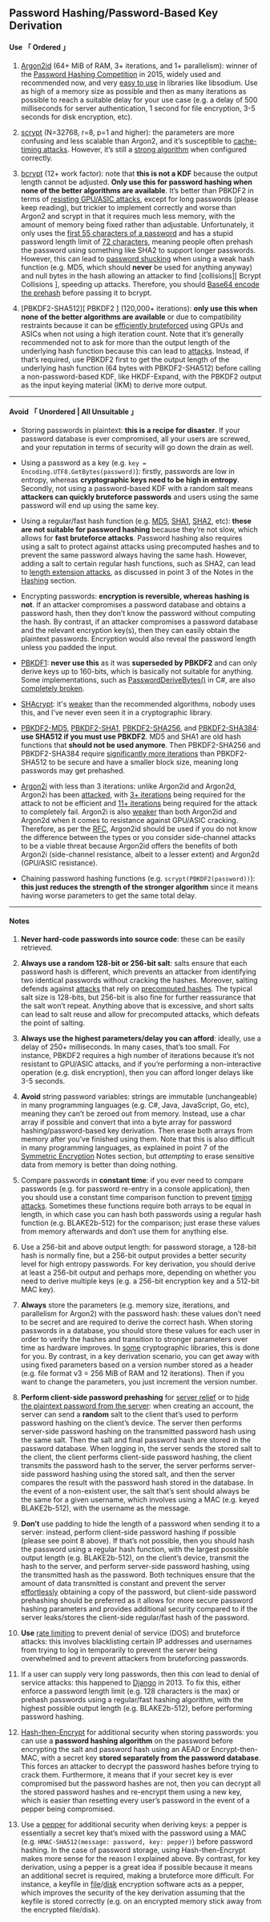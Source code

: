[ Argon2id ]: https://en.wikipedia.org/wiki/Argon2
[ Password Hashing ]: https://www.password-hashing.net/
[ Easy To Use ]: https://doc.libsodium.org/password_hashing/default_phf
[ Scrypt ]: https://en.wikipedia.org/wiki/Scrypt
[ Bcrypt ]: https://en.wikipedia.org/wiki/Bcrypt
[ Cache Timing Attack ]: https://crypto.stanford.edu/cs359c/17sp/projects/MarkAnderson.pdf
[ Strong Algorithm  ]: https://www.tarsnap.com/scrypt/scrypt.pdf
[ Maximum Password Length ]: https://en.wikipedia.org/wiki/Bcrypt#Maximum_password_length
[ Base64 Pre Hash ]: https://paragonie.com/blog/2015/04/secure-authentication-php-with-long-term-persistence
[ Bcypt Collisions ]: https://blog.ircmaxell.com/2015/03/security-issue-combining-bcrypt-with.html
[ Password Shucking ]: https://www.youtube.com/watch?v=OQD3qDYMyYQ
[ Output Length Attack ]: https://blog.1password.com/1password-hashcat-strong-master-passwords/
[ MD5 ]: https://en.wikipedia.org/wiki/MD5
[ SHA1 ]: https://en.wikipedia.org/wiki/SHA-1
[ SHA2 ]: https://en.wikipedia.org/wiki/SHA-2
[ Length Extension Attack ]: https://en.wikipedia.org/wiki/Length_extension_attack
[ Password Derive Bytes ]: https://docs.microsoft.com/en-us/dotnet/api/system.security.cryptography.passwordderivebytes?view=net-5.0
[ PBKDF1 Broken ]: https://crypto.stackexchange.com/questions/1842/how-does-pbkdf1-work
[ SHAcrypt ]: https://en.wikipedia.org/wiki/Crypt_(C)#SHA2-based_scheme
[ SHAcrypt Weaker ]: https://www.akkadia.org/drepper/SHA-crypt.txt
[ PBKDF ]: https://en.wikipedia.org/wiki/PBKDF2
[ Many Iterations ]: https://cheatsheetseries.owasp.org/cheatsheets/Password_Storage_Cheat_Sheet.html#pbkdf2
[ Argon2i ]: https://en.wikipedia.org/wiki/Argon2
[ Argon2 Analysis ]: https://en.wikipedia.org/wiki/Argon2#Cryptanalysis
[ Argon2 Iterations ]: https://mailarchive.ietf.org/arch/msg/cfrg/beOzPh41Hz3cjl5QD7MSRNTi3lA/
[ Argon2 11 Iterations ]: https://eprint.iacr.org/2016/759.pdf
[ Argon2 Weaker ]: https://www.rfc-editor.org/rfc/rfc9106.html#name-security-against-time-space
[ RFC9106 ]: https://www.rfc-editor.org/rfc/rfc9106.html
[ Password Cracking ]: https://en.wikipedia.org/wiki/Password_cracking
[ Rainbow Tables ]: https://en.wikipedia.org/wiki/Rainbow_table
[ Timing Attacks ]: https://en.wikipedia.org/wiki/Timing_attack
[ Done For You ]: https://doc.libsodium.org/password_hashing/default_phf#password-storage
[ Server Relief ]: https://doc.libsodium.org/password_hashing#server-relief
[ Encryption Usage ]: https://bitwarden.com/help/article/what-encryption-is-used/#pbkdf2
[ Keeping Passwords ]: https://about.fb.com/news/2019/03/keeping-passwords-secure/
[ Long Passwords ]: https://www.djangoproject.com/weblog/2013/sep/15/security/
[ Rate Limiting ]: https://www.cloudflare.com/en-gb/learning/bots/what-is-rate-limiting/
[ Hash Then Encrypt ]: https://github.com/paragonie/password_lock#readme
[ Pepper ]: https://en.wikipedia.org/wiki/Pepper_(cryptography)
[ Key File ]: https://www.kryptor.co.uk/tutorial#using-a-keyfile
[ Disk ]: https://veracrypt.fr/en/Keyfiles%20in%20VeraCrypt.html


## Password Hashing/Password-Based Key Derivation


#### Use 「 Ordered 」

1. [Argon2id][ Argon2id ] (64+ MiB of RAM, 3+ iterations, and 1+ parallelism): winner of the [Password Hashing Competition][ Password Hashing ] in 2015, widely used and recommended now, and very [easy to use][ Easy To Use ] in libraries like libsodium. Use as high of a memory size as possible and then as many iterations as possible to reach a suitable delay for your use case (e.g. a delay of 500 milliseconds for server authentication, 1 second for file encryption, 3-5 seconds for disk encryption, etc).

2. [scrypt][ Scrypt ] (N=32768, r=8, p=1 and higher): the parameters are more confusing and less scalable than Argon2, and it’s susceptible to [cache-timing attacks][ Cache Timing Attack ]. However, it’s still a [strong algorithm][ Strong Algorithm ] when configured correctly.

3. [bcrypt][ Bcrypt ] (12+ work factor): note that **this is not a KDF** because the output length cannot be adjusted. **Only use this for password hashing when none of the better algorithms are available**. It’s better than PBKDF2 in terms of [resisting GPU/ASIC attacks][ Strong Algorithm ], except for long passwords (please keep reading), but trickier to implement correctly and worse than Argon2 and scrypt in that it requires much less memory, with the amount of memory being fixed rather than adjustable. Unfortunately, it only uses the [first 55 characters of a password][ Strong Algorithm ] and has a stupid password length limit of [72 characters][ Maximum Password Length ], meaning people often prehash the password using something like SHA2 to support longer passwords. However, this can lead to [password shucking][ Password Shucking ] when using a weak hash function (e.g. MD5, which should **never** be used for anything anyway) and null bytes in the hash allowing an attacker to find [collisions][ Bcrypt Collisions ], speeding up attacks. Therefore, you should [Base64 encode the prehash][ Base64 Pre Hash ] before passing it to bcrypt.

4. [PBKDF2-SHA512][ PBKDF2 ] (120,000+ iterations): **only use this when none of the better algorithms are available** or due to compatibility restraints because it can be [efficiently bruteforced][ Strong Algorithm ] using GPUs and ASICs when not using a high iteration count. Note that it’s generally recommended not to ask for more than the output length of the underlying hash function because this can lead to [attacks][ Output Length Attack ]. Instead, if that’s required, use PBKDF2 first to get the output length of the underlying hash function (64 bytes with PBKDF2-SHA512) before calling a non-password-based KDF, like HKDF-Expand, with the PBKDF2 output as the input keying material (IKM) to derive more output.


---

#### Avoid 「 Unordered | All Unsuitable 」

- Storing passwords in plaintext: **this is a recipe for disaster**. If your password database is ever compromised, all your users are screwed, and your reputation in terms of security will go down the drain as well.

- Using a password as a key (e.g. `key = Encoding.UTF8.GetBytes(password)`): firstly, passwords are low in entropy, whereas **cryptographic keys need to be high in entropy**. Secondly, not using a password-based KDF with a random salt means **attackers can quickly bruteforce passwords** and users using the same password will end up using the same key.

- Using a regular/fast hash function (e.g. [MD5][ MD5 ], [SHA1][ SHA1 ], [SHA2][ SHA2 ], etc): **these are not suitable for password hashing** because they’re not slow, which allows for **fast bruteforce attacks**. Password hashing also requires using a salt to protect against attacks using precomputed hashes and to prevent the same password always having the same hash. However, adding a salt to certain regular hash functions, such as SHA2, can lead to [length extension attacks][ Length Extension Attack ], as discussed in point 3 of the Notes in the [Hashing](#hashing) section.

- Encrypting passwords: **encryption is reversible, whereas hashing is not**. If an attacker compromises a password database and obtains a password hash, then they don’t know the password without computing the hash. By contrast, if an attacker compromises a password database and the relevant encryption key(s), then they can easily obtain the plaintext passwords. Encryption would also reveal the password length unless you padded the input.

- [PBKDF1][ PBKDF ]: **never use this** as it was **superseded by PBKDF2** and can only derive keys up to 160-bits, which is basically not suitable for anything. Some implementations, such as [PasswordDeriveBytes()][ Password Derive Bytes ] in C#, are also [completely broken][ PBKDF1 Broken ].

- [SHAcrypt][ SHAcrypt ]: it's [weaker][ SHAcrypt Weaker ] than the recommended algorithms, nobody uses this, and I’ve never even seen it in a cryptographic library.

- [PBKDF2-MD5][ PBKDF ], [PBKDF2-SHA1][ PBKDF ], [PBKDF2-SHA256][ PBKDF ], and [PBKDF2-SHA384][ PBKDF ]: **use SHA512 if you must use PBKDF2**. MD5 and SHA1 are old hash functions that **should not be used anymore**. Then PBKDF2-SHA256 and PBKDF2-SHA384 require [significantly more iterations][ Many Iterations ] than PBKDF2-SHA512 to be secure and have a smaller block size, meaning long passwords may get prehashed.

- [Argon2i][ Argon2i ] with less than 3 iterations: unlike Argon2id and Argon2d, Argon2i has been [attacked][ Argon2 Analysis ], with [3+ iterations][ Argon2 Iterations ] being required for the attack to not be efficient and [11+ iterations][ Argon2 11 Iterations ] being required for the attack to completely fail. Argon2i is also [weaker][ Argon2 Weaker ] than both Argon2id and Argon2d when it comes to resistance against GPU/ASIC cracking. Therefore, as per the [RFC][ RFC9106 ], Argon2id should be used if you do not know the difference between the types or you consider side-channel attacks to be a viable threat because Argon2id offers the benefits of both Argon2i (side-channel resistance, albeit to a lesser extent) and Argon2d (GPU/ASIC resistance).

- Chaining password hashing functions (e.g. `scrypt(PBKDF2(password))`): **this just reduces the strength of the stronger algorithm** since it means having worse parameters to get the same total delay.


---

#### Notes

1. **Never hard-code passwords into source code**: these can be easily retrieved.

2. **Always use a random 128-bit or 256-bit salt**: salts ensure that each password hash is different, which prevents an attacker from identifying two identical passwords without cracking the hashes. Moreover, salting defends against [attacks][ Password Cracking ] that rely on [precomputed hashes][ Rainbow Tables ]. The typical salt size is 128-bits, but 256-bit is also fine for further reassurance that the salt won’t repeat. Anything above that is excessive, and short salts can lead to salt reuse and allow for precomputed attacks, which defeats the point of salting.

3. **Always use the highest parameters/delay you can afford**: ideally, use a delay of 250+ milliseconds. In many cases, that’s too small. For instance, PBKDF2 requires a high number of iterations because it’s not resistant to GPU/ASIC attacks, and if you’re performing a non-interactive operation (e.g. disk encryption), then you can afford longer delays like 3-5 seconds.

4. **Avoid** string password variables: strings are immutable (unchangeable) in many programming languages (e.g. C#, Java, JavaScript, Go, etc), meaning they can’t be zeroed out from memory. Instead, use a char array if possible and convert that into a byte array for password hashing/password-based key derivation. Then erase both arrays from memory after you’ve finished using them. Note that this is also difficult in many programming languages, as explained in point 7 of the [Symmetric Encryption](#symmetric-encryption) Notes section, but *attempting* to erase sensitive data from memory is better than doing nothing.

5. Compare passwords in **constant time**: if you ever need to compare passwords (e.g. for password re-entry in a console application), then you should use a constant time comparison function to prevent [timing attacks][ Timing Attacks ]. Sometimes these functions require both arrays to be equal in length, in which case you can hash both passwords using a regular hash function (e.g. BLAKE2b-512) for the comparison; just erase these values from memory afterwards and don’t use them for anything else.

6. Use a 256-bit and above output length: for password storage, a 128-bit hash is normally fine, but a 256-bit output provides a better security level for high entropy passwords. For key derivation, you should derive at least a 256-bit output and perhaps more, depending on whether you need to derive multiple keys (e.g. a 256-bit encryption key and a 512-bit MAC key).

7. **Always** store the parameters (e.g. memory size, iterations, and parallelism for Argon2) with the password hash: these values don't need to be secret and are required to derive the correct hash. When storing passwords in a database, you should store these values for each user in order to verify the hashes and transition to stronger parameters over time as hardware improves. In [some][ Done For You ] cryptographic libraries, this is done for you. By contrast, in a key derivation scenario, you can get away with using fixed parameters based on a version number stored as a header (e.g. file format v3 = 256 MiB of RAM and 12 iterations). Then if you want to change the parameters, you just increment the version number.

8. **Perform client-side password prehashing** for [server relief][ Server Relief ] or to [hide the plaintext password from the server][ Encryption Usage ]: when creating an account, the server can send a **random** salt to the client that’s used to perform password hashing on the client’s device. The server then performs server-side password hashing on the transmitted password hash using the same salt. Then the salt and final password hash are stored in the password database. When logging in, the server sends the stored salt to the client, the client performs client-side password hashing, the client transmits the password hash to the server, the server performs server-side password hashing using the stored salt, and then the server compares the result with the password hash stored in the database. In the event of a non-existent user, the salt that’s sent should always be the same for a given username, which involves using a MAC (e.g. keyed BLAKE2b-512), with the username as the message.

9. **Don’t** use padding to hide the length of a password when sending it to a server: instead, perform client-side password hashing if possible (please see point 8 above). If that’s not possible, then you should hash the password using a regular hash function, with the largest possible output length (e.g. BLAKE2b-512), on the client’s device, transmit the hash to the server, and perform server-side password hashing, using the transmitted hash as the password. Both techniques ensure that the amount of data transmitted is constant and prevent the server [effortlessly][ Keeping Passwords ] obtaining a copy of the password, but client-side password prehashing should be preferred as it allows for more secure password hashing parameters and provides additional security compared to if the server leaks/stores the client-side regular/fast hash of the password.

10. **Use** [rate limiting][ Rate Limiting ] to prevent denial of service (DOS) and bruteforce attacks: this involves blacklisting certain IP addresses and usernames from trying to log in temporarily to prevent the server being overwhelmed and to prevent attackers from bruteforcing passwords.

11. If a user can supply very long passwords, then this *can* lead to denial of service attacks: this happened to [Django][ Long Passwords ] in 2013. To fix this, either enforce a password length limit (e.g. 128 characters is the max) or prehash passwords using a regular/fast hashing algorithm, with the highest possible output length (e.g. BLAKE2b-512), before performing password hashing.

12. [Hash-then-Encrypt][ Hash Then Encrypt ] for additional security when storing passwords: you can use a **password hashing algorithm** on the password before encrypting the salt and password hash using an AEAD or Encrypt-then-MAC, with a secret key **stored separately from the password database**. This forces an attacker to decrypt the password hashes before trying to crack them. Furthermore, it means that if your secret key is ever compromised but the password hashes are not, then you can decrypt all the stored password hashes and re-encrypt them using a new key, which is easier than resetting every user’s password in the event of a pepper being compromised.

13. Use a [pepper][ Pepper ] for additional security when deriving keys: a pepper is essentially a secret key that’s mixed with the password using a MAC (e.g. `HMAC-SHA512(message: password, key: pepper)`) before password hashing. In the case of password storage, using Hash-then-Encrypt makes more sense for the reason I explained above. By contrast, for key derivation, using a pepper is a great idea if possible because it means an additional secret is required, making a bruteforce more difficult. For instance, a keyfile in [file][ Key File ]/[disk][ Disk ] encryption software acts as a pepper, which improves the security of the key derivation assuming that the keyfile is stored correctly (e.g. on an encrypted memory stick away from the encrypted file/disk).
